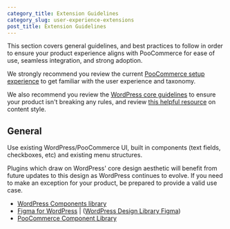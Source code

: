 ```yaml
---
category_title: Extension Guidelines
category_slug: user-experience-extensions
post_title: Extension Guidelines
---
```


This section covers general guidelines, and best practices to follow in order to ensure your product experience aligns with PooCommerce for ease of use, seamless integration, and strong adoption.

We strongly recommend you review the current [PooCommerce setup experience](https://poocommerce.com/documentation/plugins/poocommerce/getting-started/) to get familiar with the user experience and taxonomy.

We also recommend you review the [WordPress core guidelines](https://developer.wordpress.org/plugins/wordpress-org/detailed-plugin-guidelines/) to ensure your product isn't breaking any rules, and review [this helpful resource](https://poocommerce.com/document/grammar-punctuation-style-guide/) on content style.

## General

Use existing WordPress/PooCommerce UI, built in components (text fields, checkboxes, etc) and existing menu structures.

Plugins which draw on WordPress' core design aesthetic will benefit from future updates to this design as WordPress continues to evolve. If you need to make an exception for your product, be prepared to provide a valid use case.

- [WordPress Components library](https://wordpress.github.io/gutenberg/?path=/story/docs-introduction--page)
- [Figma for WordPress](https://make.wordpress.org/design/2018/11/19/figma-for-wordpress/) | ([WordPress Design Library Figma](https://www.figma.com/file/e4tLacmlPuZV47l7901FEs/WordPress-Design-Library))
- [PooCommerce Component Library](https://poocommerce.github.io/poocommerce/)
